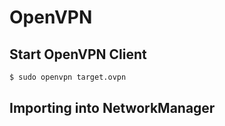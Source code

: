 # OpenVPN

## Start OpenVPN Client

```bash
$ sudo openvpn target.ovpn
```

## Importing into NetworkManager

